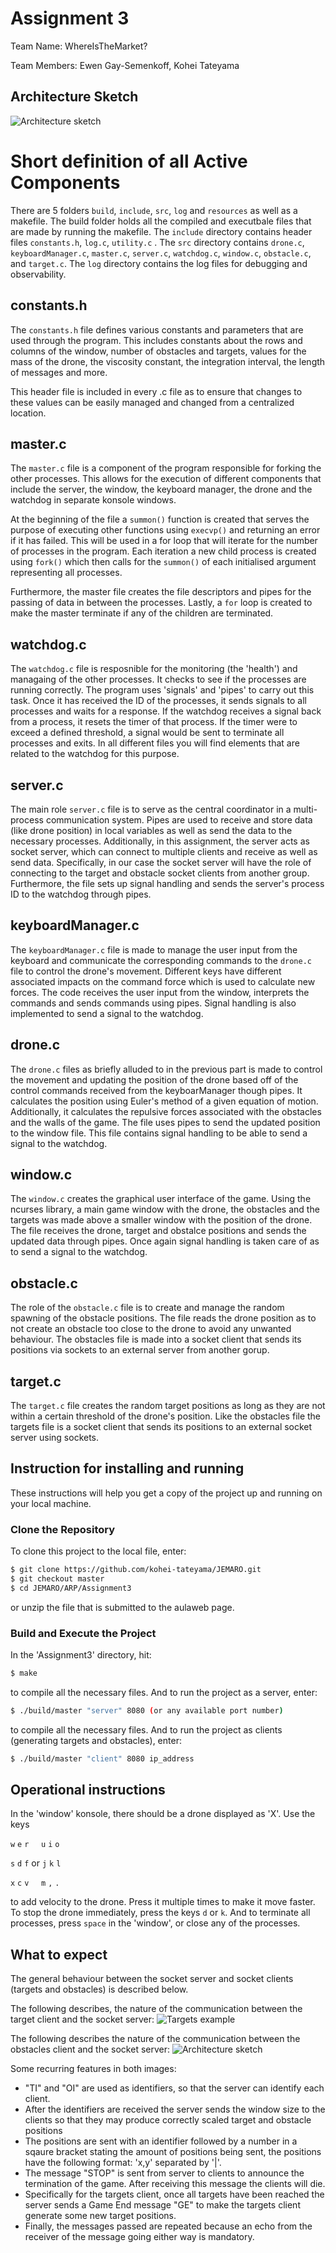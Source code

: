 # Assignment 3
Team Name: WhereIsTheMarket?

Team Members: Ewen Gay-Semenkoff, Kohei Tateyama

## Architecture Sketch

![Architecture sketch](https://github.com/kohei-tateyama/JEMARO/blob/master/ARP/Assignment3/resources/Assignment3archi3.png)


# Short definition of all Active Components

There are 5 folders `build`, `include`, `src`, `log` and `resources`  as well as a makefile. The build folder holds all the compiled and executbale files that are made by running the makefile. The `include` directory contains header files `constants.h`, `log.c`, `utility.c` . The `src` directory contains `drone.c`, `keyboardManager.c`, `master.c`, `server.c`, `watchdog.c`, `window.c`, `obstacle.c`, and `target.c`. The `log` directory contains the log files for debugging and observability.


## constants.h

The `constants.h` file defines various constants and parameters that are used through the program. 
This includes constants about the rows and columns of the window, number of obstacles and targets, values for the mass of the drone, the viscosity constant, the integration interval, the length of messages and more. 

This header file is included in every .c file as to ensure that changes to these values can be easily managed and changed from a centralized location.


## master.c

The `master.c` file is a component of the program responsible for forking the other processes. This allows for the execution of different components that include the server, the window, the keyboard manager, the drone and the watchdog in separate konsole windows. 

At the beginning of the file a `summon()` function is created that serves the purpose of executing other functions using `execvp()` and returning an error if it has failed. This will be used in a for loop that will iterate for the number of processes in the program. Each iteration a new child process is created using `fork()` which then calls for the `summon()` of each initialised argument representing all processes.

Furthermore, the master file creates the file descriptors and pipes for the passing of data in between the processes. Lastly, a `for` loop is created to make the master terminate if any of the children are terminated. 


## watchdog.c

The `watchdog.c` file is resposnible for the monitoring (the 'health') and managaing of the other processes. It checks to see if the processes are running correctly. The program uses 'signals' and 'pipes' to carry out this task. Once it has received the ID of the processes, it sends signals to all processes and waits for a response. If the watchdog receives a signal back from a process, it resets the timer of that process. If the timer were to exceed a defined threshold, a signal would be sent to terminate all processes and exits. In all different files you will find elements that are related to the watchdog for this purpose.


## server.c

The main role `server.c` file is to serve as the central coordinator in a multi-process communication system. Pipes are used to receive and store data (like drone position) in local variables as well as send the data to the necessary processes. Additionally, in this assignment, the server acts as socket server, which can connect to multiple clients and receive as well as send data. Specifically, in our case the socket server will have the role of connecting to the target and obstacle socket clients from another group. Furthermore, the file sets up signal handling and sends the server's process ID to the watchdog through pipes. 



## keyboardManager.c

The `keyboardManager.c` file is made to manage the user input from the keyboard and communicate the corresponding commands to the `drone.c` file to control the drone's movement. Different keys have different associated impacts on the command force which is used to calculate new forces. The code receives the user input from the window, interprets the commands and sends commands using pipes. Signal handling is also implemented to send a signal to the watchdog.


## drone.c

The `drone.c` files as briefly alluded to in the previous part is made to control the movement and updating the position of the drone based off of the control commands received from the keyboarManager though pipes. It calculates the position using Euler's method of a given equation of motion. Additionally, it calculates the repulsive forces associated with the obstacles and the walls of the game. The file uses pipes to send the updated position to the window file. This file contains signal handling to be able to send a signal to the watchdog.


## window.c

The `window.c` creates the graphical user interface of the game. Using the ncurses library, a main game window with the drone, the obstacles and the targets was made above a smaller window with the position of the drone.
The file receives the drone, target and obstalce positions and sends the updated data through pipes. Once again signal handling is taken care of as to send a signal to the watchdog.


## obstacle.c
The role of the `obstacle.c` file is to create and manage the random spawning of the obstacle positions. The file reads the drone position as to not create an obstacle too close to the drone to avoid any unwanted behaviour. The obstacles file is made into a socket client that sends its positions via sockets to an external server from another gorup. 


## target.c
The `target.c` file creates the random target positions as long as they are not within a certain threshold of the drone's position. Like the obstacles file the targets file is a socket client that sends its positions to an external socket server using sockets.



## Instruction for installing and running
These instructions will help you get a copy of the project up and running on your local machine.


### Clone the Repository
To clone this project to the local file, enter:

```bash
$ git clone https://github.com/kohei-tateyama/JEMARO.git
$ git checkout master
$ cd JEMARO/ARP/Assignment3
```
or unzip the file that is submitted to the aulaweb page.

### Build and Execute the Project
In the 'Assignment3' directory, hit:

```bash
$ make
```
to compile all the necessary files. And to run the project as a server, enter:

```bash
$ ./build/master "server" 8080 (or any available port number)
```
to compile all the necessary files. And to run the project as clients (generating targets and obstacles), enter:

```bash
$ ./build/master "client" 8080 ip_address
```

## Operational instructions
In the 'window' konsole, there should be a drone displayed as 'X'. Use the keys 

`w` `e` `r` &nbsp; &nbsp;    `u` `i` `o`     

`s` `d` `f`  or              `j` `k` `l`     

`x` `c` `v` &nbsp; &nbsp;    `m` `,` `.`     

to add velocity to the drone. Press it multiple times to make it move faster. To stop the drone immediately, press the keys `d` or `k`. And to terminate all processes, press `space` in the 'window', or close any of the processes.


## What to expect
The general behaviour between the socket server and socket clients (targets and obstacles) is described below.

The following describes, the nature of the communication between the target client and the socket server:
![Targets example](https://github.com/kohei-tateyama/JEMARO/blob/master/ARP/Assignment3/resources/TargServ.png)

The following describes the nature of the communication between the obstacles client and the socket server:
![Architecture sketch](https://github.com/kohei-tateyama/JEMARO/blob/master/ARP/Assignment3/resources/ObServ.png)

Some recurring features in both images:
- "TI" and "OI" are used as identifiers, so that the server can identify each client.
- After the identifiers are received the server sends the window size to the clients so that they may produce correctly scaled target and obstacle positions
- The positions are sent with an identifier followed by a number in a sqaure bracket stating the amount of positions being sent, the positions have the following format: 'x,y' separated by '|'.
- The message "STOP" is sent from server to clients to announce the termination of the game. After receiving this message the clients will die.
- Specifically for the targets client, once all targets have been reached the server sends a Game End message "GE" to make the targets client generate some new target positions.
- Finally, the messages passed are repeated because an echo from the receiver of the message going either way is mandatory.
